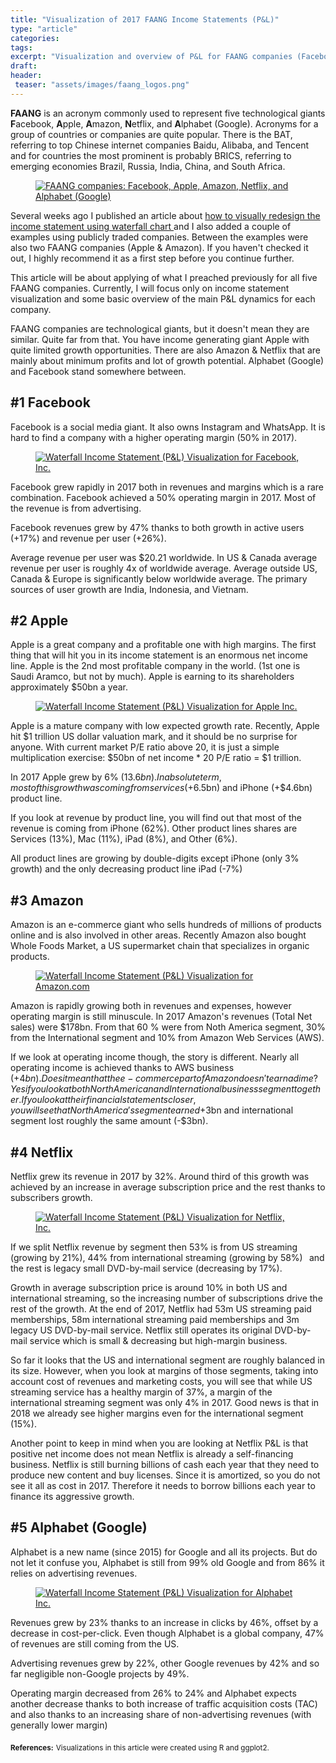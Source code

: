 ```yaml
---
title: "Visualization of 2017 FAANG Income Statements (P&L)"
type: "article"
categories:
tags:
excerpt: "Visualization and overview of P&L for FAANG companies (Facebook, Apple, Amazon, Netflix, and Alphabet/Google) using 2017 annual income statements"
draft:
header: 
 teaser: "assets/images/faang_logos.png"
---
```


**FAANG**  is an acronym commonly used to represent five technological giants **F**acebook, **A**pple, **A**mazon, **N**etflix, and **A**lphabet (Google). Acronyms for a group of countries or companies are quite popular. There is the BAT, referring to top Chinese internet companies Baidu, Alibaba, and Tencent and for countries the most prominent is probably BRICS, referring to emerging economies Brazil, Russia, India, China, and South Africa. 

<figure>
    <a href="/assets/images/faang_logos.png">
        <img src="/assets/images/faang_logos.png" 
             alt="FAANG companies: Facebook, Apple, Amazon, Netflix, and Alphabet (Google)">
    </a>
</figure>

Several weeks ago I published an article about <a href="/how-to-redesign-your-income-statement/">how to visually redesign the income statement using waterfall chart </a> and I also added a couple of examples using publicly traded companies. Between the examples were also two FAANG companies (Apple & Amazon). If you haven't checked it out, I highly recommend it as a first step before you continue further.

This article will be about applying of what I preached previously for all five FAANG companies. Currently, I will focus only on income statement visualization and some basic overview of the main P&L dynamics for each company.

FAANG companies are technological giants, but it doesn't mean they are similar. Quite far from that. You have income generating giant Apple with quite limited growth opportunities. There are also Amazon & Netflix that are mainly about minimum profits and lot of growth potential.  Alphabet (Google) and Facebook stand somewhere between.

## #1 Facebook
Facebook is a social media giant. It also owns Instagram and WhatsApp. It is hard to find a company with a higher operating margin (50% in 2017).

<figure>
    <a href="/assets/images/waterfall_income_statement_2017_fb.png">
        <img src="/assets/images/waterfall_income_statement_2017_fb.png" 
             alt="Waterfall Income Statement (P&L) Visualization for Facebook, Inc.">
    </a>
</figure>

Facebook grew rapidly in 2017 both in revenues and margins which is a rare combination. Facebook achieved a 50% operating margin in 2017. Most of the revenue is from advertising.⠀

Facebook revenues grew by 47% thanks to both growth in active users (+17%) and revenue per user (+26%). ⠀

Average revenue per user was $20.21 worldwide. In US & Canada average revenue per user is roughly 4x of worldwide average. Average outside US, Canada & Europe is significantly below worldwide average. The primary sources of user growth are India, Indonesia, and Vietnam.

## #2 Apple
Apple is a great company and a profitable one with high margins. The first thing that will hit you in its income statement is an enormous net income line. Apple is the 2nd most profitable company in the world. (1st one is Saudi Aramco, but not by much). Apple is earning to its shareholders approximately $50bn a year. 

<figure>
    <a href="/assets/images/waterfall_income_statement_2017_aapl.png">
        <img src="/assets/images/waterfall_income_statement_2017_aapl.png" 
             alt="Waterfall Income Statement (P&L) Visualization for Apple Inc.">
    </a>
</figure>

Apple is a mature company with low expected growth rate. Recently, Apple hit $1 trillion US dollar valuation mark, and it should be no surprise for anyone. With current market P/E ratio above 20, it is just a simple multiplication exercise: $50bn of net income * 20 P/E ratio = $1 trillion. ⠀

In 2017 Apple grew by 6% ($13.6bn). In absolute term, most of this growth was coming from services (+$6.5bn) and iPhone (+$4.6bn) product line. 

If you look at revenue by product line, you will find out that most of the revenue is coming from iPhone (62%). Other product lines shares are Services (13%), Mac (11%), iPad (8%), and Other (6%). 

All product lines are growing by double-digits except iPhone (only 3% growth) and the only decreasing product line iPad (-7%)

## #3 Amazon
Amazon is an e-commerce giant who sells hundreds of millions of products online and is also involved in other areas. Recently Amazon also bought Whole Foods Market, a US supermarket chain that specializes in organic products.

<figure>
    <a href="/assets/images/waterfall_income_statement_2017_amzn.png">
        <img src="/assets/images/waterfall_income_statement_2017_amzn.png" 
             alt="Waterfall Income Statement (P&L) Visualization for Amazon.com">
    </a>
</figure>

Amazon is rapidly growing both in revenues and expenses, however operating margin is still minuscule. In 2017 Amazon's revenues (Total Net sales) were  $178bn. From that 60 % were from Noth America segment, 30% from the International segment and 10% from Amazon Web Services (AWS).

If we look at operating income though, the story is different. Nearly all operating income is achieved thanks to AWS business (+$4bn). Does it mean that the e-commerce part of Amazon doesn't earn a dime? Yes if you look at both North American and International business segment together. If you look at their financial statements closer, you will see that North America's segment earned +$3bn and international segment lost roughly the same amount (-$3bn).

## #4 Netflix
Netflix grew its revenue in 2017 by 32%. Around third of this growth was achieved by an increase in average subscription price and the rest thanks to subscribers growth.

<figure>
    <a href="/assets/images/waterfall_income_statement_2017_nflx.png">
        <img src="/assets/images/waterfall_income_statement_2017_nflx.png" 
             alt="Waterfall Income Statement (P&L) Visualization for Netflix, Inc.">
    </a>
</figure>

If we split Netflix revenue by segment then 53% is from US streaming (growing by 21%), 44% from international streaming (growing by 58%)⠀and the rest is legacy small DVD-by-mail service (decreasing by 17%).

Growth in average subscription price is around 10% in both US and international streaming, so the increasing number of subscriptions drive the rest of the growth. At the end of 2017, Netflix had 53m US streaming paid memberships, 58m international streaming paid memberships and 3m legacy US DVD-by-mail service. Netflix still operates its original DVD-by-mail service which is small & decreasing but high-margin business.⠀

So far it looks that the US and international segment are roughly balanced in its size. However, when you look at margins of those segments, taking into account cost of revenues and marketing costs, you will see that while US streaming service has a healthy margin of 37%, a margin of the international streaming segment was only 4% in 2017. Good news is that in 2018 we already see higher margins even for the international segment (15%).⠀

Another point to keep in mind when you are looking at Netflix P&L is that positive net income does not mean Netflix is already a self-financing business. Netflix is still burning billions of cash each year that they need to produce new content and buy licenses. Since it is amortized, so you do not see it all as cost in 2017. Therefore it needs to borrow billions each year to finance its aggressive growth.⠀

## #5 Alphabet (Google)
Alphabet is a new name (since 2015) for Google and all its projects. But do not let it confuse you, Alphabet is still from 99% old Google and from 86% it relies on advertising revenues.

<figure>
    <a href="/assets/images/waterfall_income_statement_2017_goog.png">
        <img src="/assets/images/waterfall_income_statement_2017_goog.png" 
             alt="Waterfall Income Statement (P&L) Visualization for Alphabet Inc.">
    </a>
</figure>

Revenues grew by 23% thanks to an increase in clicks by 46%, offset by a decrease in cost-per-click. Even though Alphabet is a global company, 47% of revenues are still coming from the US.⠀

Advertising revenues grew by 22%, other Google revenues by 42% and so far negligible non-Google projects by 49%.⠀

Operating margin decreased from 26% to 24% and Alphabet expects another decrease thanks to both increase of traffic acquisition costs (TAC) and also thanks to an increasing share of non-advertising revenues (with generally lower margin)


<sub>**References:**</sub> 
<sub>Visualizations in this article were created using R and ggplot2.</sub>